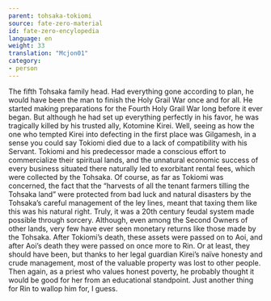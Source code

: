 ```yaml
---
parent: tohsaka-tokiomi
source: fate-zero-material
id: fate-zero-encylopedia
language: en
weight: 33
translation: "Mcjon01"
category:
- person
---
```


The fifth Tohsaka family head. Had everything gone according to plan, he would have been the man to finish the Holy Grail War once and for all.
He started making preparations for the Fourth Holy Grail War long before it ever began. But although he had set up everything perfectly in his favor, he was tragically killed by his trusted ally, Kotomine Kirei. Well, seeing as how the one who tempted Kirei into defecting in the first place was Gilgamesh, in a sense you could say Tokiomi died due to a lack of compatibility with his Servant.
Tokiomi and his predecessor made a conscious effort to commercialize their spiritual lands, and the unnatural economic success of every business situated there naturally led to exorbitant rental fees, which were collected by the Tohsaka. Of course, as far as Tokiomi was concerned, the fact that the “harvests of all the tenant farmers tilling the Tohsaka land” were protected from bad luck and natural disasters by the Tohsaka’s careful management of the ley lines, meant that taxing them like this was his natural right. Truly, it was a 20th century feudal system made possible through sorcery. Although, even among the Second Owners of other lands,
very few have ever seen monetary returns like those made by the Tohsaka.
After Tokiomi’s death, these assets were passed on to Aoi, and after Aoi’s death they were passed on once more to Rin. Or at least, they should have been, but thanks to her legal guardian Kirei’s naïve honesty and crude management, most of the valuable property was lost to other people. Then again, as a priest who values honest poverty, he probably thought it would be good for her from an educational standpoint. Just another thing for Rin to wallop him for, I guess.
